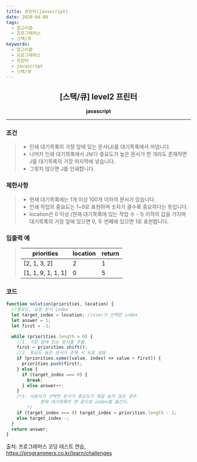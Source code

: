 ```yaml
---
title: 프린터(javascript)
date: 2020-04-06
tags:
  - 알고리즘
  - 프로그래머스
  - 스택/큐
keywords:
  - 알고리즘
  - 프로그래머스
  - 프린터
  - javascript
  - 스택/큐
---
```


## <center>[스택/큐] level2 프린터</center>

**<center>javascript</center>**

---

### 조건

> - 인쇄 대기목록의 가장 앞에 있는 문서(J)를 대기목록에서 꺼냅니다.
> - 나머지 인쇄 대기목록에서 J보다 중요도가 높은 문서가 한 개라도 존재하면 J를 대기목록의 가장 마지막에 넣습니다.
> - 그렇지 않으면 J를 인쇄합니다.

### 제한사항

> - 현재 대기목록에는 1개 이상 100개 이하의 문서가 있습니다.
> - 인쇄 작업의 중요도는 1~9로 표현하며 숫자가 클수록 중요하다는 뜻입니다.
> - location은 0 이상 (현재 대기목록에 있는 작업 수 - 1) 이하의 값을 가지며 대기목록의 가장 앞에 있으면 0, 두 번째에 있으면 1로 표현합니다.

### 입출력 예

> | priorities         | location | return |
> | ------------------ | -------- | ------ |
> | [2, 1, 3, 2]       | 2        | 1      |
> | [1, 1, 9, 1, 1, 1] | 0        | 5      |

### 코드

```javascript
function solution(priorities, location) {
  //중요도, 요청 문서 index
  let target_index = location; //user가 선택한 index
  let answer = 1;
  let first = -1;

  while (priorities.length > 0) {
    //1. 가장 앞에 있는 문서를 추출
    first = priorities.shift();
    //2. 중요도 높은 문서가 존재 시 뒤로 넣음
    if (priorities.some((value, index) => value > first)) {
      priorities.push(first);
    } else {
      if (target_index === 0) {
        break;
      } else answer++;
    }
    /*3. 사용자가 선택한 문서가 중요도가 제일 높지 않은 경우
             현재 대기목록의 맨 끝으로 index를 옮긴다.
        */
    if (target_index === 0) target_index = priorities.length - 1;
    else target_index--;
  }
  return answer;
}
```

출처: 프로그래머스 코딩 테스트 연습, https://programmers.co.kr/learn/challenges
